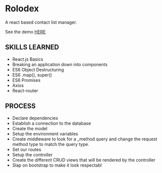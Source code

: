 # Rolodex

A react based contact list manager.

See the demo [HERE](https://react-contact-list.herokuapp.com/)

## SKILLS LEARNED

* React.js Basics
* Breaking an application down into components
* ES6 Object Destructuring
* ES6 .map(), super()
* ES6 Promises
* Axios
* React-router

## PROCESS

* Declare dependencies
* Establish a connection to the database
* Create the model
* Setup the environment variables
* Create middleware to look for a _method query and change the request method type to match the query type.
* Set our routes
* Setup the controller
* Create the different CRUD views that will be rendered by the controller
* Slap on bootstrap to make it look respectabl
